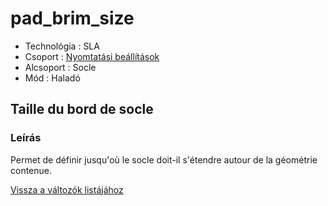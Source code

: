 # pad\_brim\_size

* Technológia : SLA
* Csoport : [Nyomtatási beállítások](../sla_printer/sla_parameters.md)
* Alcsoport : Socle
* Mód : Haladó

## Taille du bord de socle

### Leírás

Permet de définir jusqu'où le socle doit-il s'étendre autour de la géométrie contenue.

[Vissza a változók listájához](../../variable_list)

